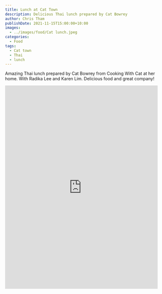 ```yaml
---
title: Lunch at Cat Town
description: Delicious Thai lunch prepared by Cat Bowrey
author: Chris Tham
publishDate: 2021-11-15T15:00:00+10:00
images:
  - ../images/food/Cat lunch.jpeg
categories:
  - Food
tags:
  - Cat town
  - Thai
  - lunch
---
```

Amazing Thai lunch prepared by Cat Bowrey from Cooking With Cat at her home. With Radika Lee and Karen Lim. Delicious food and great company!

<iframe src="https://www.facebook.com/plugins/post.php?href=https%3A%2F%2Fwww.facebook.com%2Fchris1.tham%2Fposts%2Fpfbid03MfFjkLRUyQwVgNg879d6yKc3rZehWnBzyAite2tmQaRAxP748adeHS9EANfsQnsl&show_text=true&width=500" width="500" height="665" style="border:none;overflow:hidden" scrolling="no" frameborder="0" allowfullscreen="true" allow="autoplay; clipboard-write; encrypted-media; picture-in-picture; web-share"></iframe>
